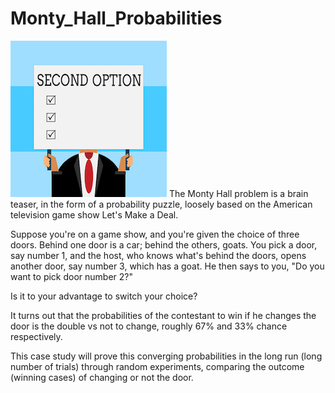 # Monty_Hall_Probabilities
![](/images/probabilities-3.jpg)
The Monty Hall problem is a brain teaser, in the form of a probability puzzle, loosely based on the American television game show Let's Make a Deal. 

Suppose you're on a game show, and you're given the choice of three doors.  Behind one door is a car; behind the others, goats.  You pick a door, say number 1, and the host, who knows what's behind the doors, opens another door, say number 3, which has a goat. He then says to you, "Do you want to pick door number 2?" 

Is it to your advantage to switch your choice? 

It turns out that the probabilities of the contestant to win if he changes the door is the double vs not to change, roughly 67% and 33% chance respectively. 

This case study will prove this converging probabilities in the long run (long number of trials) through random experiments, comparing the outcome (winning cases) of changing or not the door. 
